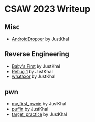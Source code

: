 # CSAW 2023 Writeup

## Misc
- [AndroidDropper](https://github.com/Hole-In-One-CyberSec/El-Khabi-CTF-Writeups/tree/main/CSAW%202023/Misc/AndroidDropper) by JustKhal

## Reverse Engineering
- [Baby's First](https://github.com/Hole-In-One-CyberSec/El-Khabi-CTF-Writeups/tree/main/CSAW%202023/Rev/Baby's%20First) by JustKhal
- [Rebug 1](https://github.com/Hole-In-One-CyberSec/El-Khabi-CTF-Writeups/tree/main/CSAW%202023/Rev/Rebug%201) by JustKhal
- [whataxor](https://github.com/Hole-In-One-CyberSec/El-Khabi-CTF-Writeups/tree/main/CSAW%202023/Rev/whataxor) by JustKhal

## pwn
- [my_first_pwnie](https://github.com/Hole-In-One-CyberSec/El-Khabi-CTF-Writeups/tree/main/CSAW%202023/pwn/my_first_pwnie) by JustKhal
- [puffin](https://github.com/Hole-In-One-CyberSec/El-Khabi-CTF-Writeups/tree/main/CSAW%202023/pwn/puffin) by JustKhal
- [target_practice](https://github.com/Hole-In-One-CyberSec/El-Khabi-CTF-Writeups/tree/main/CSAW%202023/pwn/target_practice) by JustKhal

